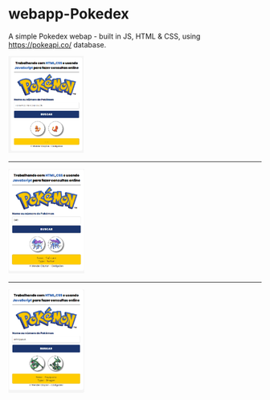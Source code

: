 # webapp-Pokedex
A simple Pokedex webap - built in JS, HTML &amp; CSS, using https://pokeapi.co/ database.

<img src="img/home-page.png" width="30%">
<hr>
<img src="img/suicune.png" width="30%">
<hr>
<img src="img/rayquaza.png" width="30%">
